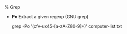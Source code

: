 % Grep

- **Po** Extract a given regexp (GNU grep)

    grep -Po '(cfv-ux45-[a-zA-Z80-9]+)' computer-list.txt

